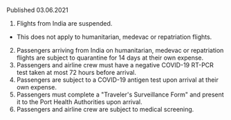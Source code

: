 Published 03.06.2021
1. Flights from India are suspended.
- This does not apply to humanitarian, medevac or repatriation flights.
2. Passengers arriving from India on humanitarian, medevac or repatriation flights are subject to quarantine for 14 days at their own expense.
3. Passengers and airline crew must have a negative COVID-19 RT-PCR test taken at most 72 hours before arrival.
4. Passengers are subject to a COVID-19 antigen test upon arrival at their own expense.
5. Passengers must complete a "Traveler's Surveillance Form" and present it to the Port Health Authorities upon arrival.
6. Passengers and airline crew are subject to medical screening.


